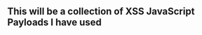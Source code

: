 ## This will be a collection of XSS JavaScript Payloads I have used


</script><script>alert(1)</script>
